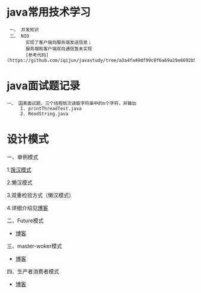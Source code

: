 # java常用技术学习
     一、 并发知识
     二、 NIO
           实现了客户端向服务端发送信息；
           服务端和客户端双向通信暂未实现
           [参考代码](https://github.com/iqijun/javastudy/tree/a3a4fa49df99c0f6a69a29e6692b5ca90f78cee0/src/main/java/com/fullstacker/study/course/nio)

# java面试题记录
    一、 国美面试题，三个线程依次读取字符串中的n个字符，并输出
         1. printThreadTest.java
         2. ReadString.java

# 设计模式
一、单例模式

1.[饿汉模式](https://github.com/iqijun/javastudy/tree/master/src/main/java/com/fullstacker/study/designpattern/singleton)

2.懒汉模式

3.双重检验方式（懒汉模式）

4.详细介绍见[博客](http://www.full-stacker.com/archives/256)

二、Future模式

- [博客](http://www.full-stacker.com/archives/271)

三、master-woker模式

- [博客](http://www.full-stacker.com/archives/274)

四、生产者消费者模式

- [博客](http://www.full-stacker.com/archives/279)